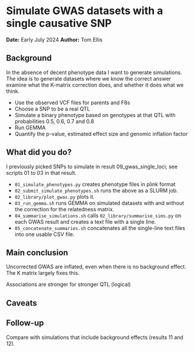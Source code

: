 # Simulate GWAS datasets with a single causative SNP

**Date:** Early July 2024
**Author:** Tom Ellis

## Background

In the absence of decent phenotype data I want to generate simulations.
The idea is to generate datasets where we know the correct answer examine what
the K-matrix correction does, and whether it does what we think.

- Use the observed VCF files for parents and F8s
- Choose a SNP to be a real QTL
- Simulate a binary phenotype based on genotypes at that QTL with probabilities
    0.5, 0.6, 0.7 and 0.8
- Run GEMMA
- Quantify the p-value, estimated effect size and genomic inflation factor

## What did you do?

I previously picked SNPs to simulate in result 09_gwas_single_loci; see scripts 
01 to 03 in that result.

- `01_simulate_phenotypes.py` creates phenotype files in plink format
- `02_submit_simulate_phenotypes.sh` runs the above as a SLURM job.
- `02_library/plot_gwas.py` plots it.
- `03_run_gemma.sh` runs GEMMA on simulated datasets with and without the
    correction for the relatedness matrix.
- `04_summarise_simulations.sh` calls `02_library/summarise_sims.py` on each 
    GWAS result and creates a text file with a single line.
- `05_concatenate_summaries.sh` concatenates all the single-line text files into
    one usable CSV file.

## Main conclusion

Uncorrected GWAS are inflated, even when there is no background effect.
The K matrix largely fixes this.

Associations are stronger for stronger QTL (logical)

## Caveats

## Follow-up

Compare with simulations that include background effects (results 11 and 12).